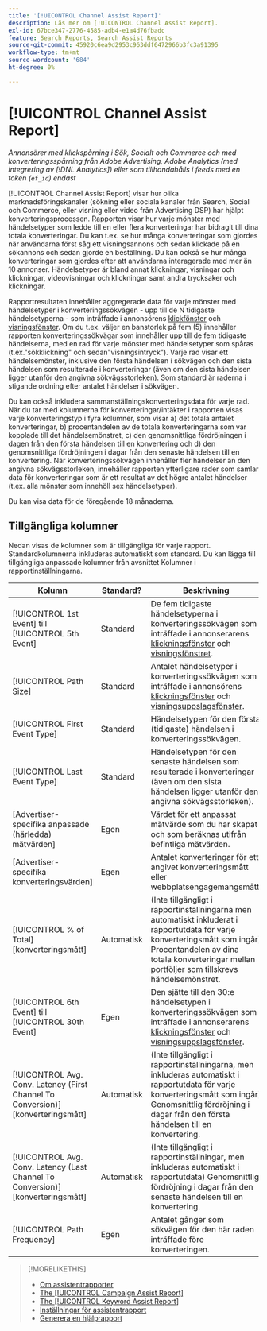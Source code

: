 ```yaml
---
title: '[!UICONTROL Channel Assist Report]'
description: Läs mer om [!UICONTROL Channel Assist Report].
exl-id: 67bce347-2776-4585-adb4-e1a4d76fbadc
feature: Search Reports, Search Assist Reports
source-git-commit: 45920c6ea9d2953c963ddf6472966b3fc3a91395
workflow-type: tm+mt
source-wordcount: '684'
ht-degree: 0%

---
```


# [!UICONTROL Channel Assist Report]

*Annonsörer med klickspårning i Sök, Socialt och Commerce och med konverteringsspårning från Adobe Advertising, Adobe Analytics (med integrering av [!DNL Analytics]) eller som tillhandahålls i feeds med en token (`ef_id`) endast*

[!UICONTROL Channel Assist Report] visar hur olika marknadsföringskanaler (sökning eller sociala kanaler från Search, Social och Commerce, eller visning eller video från Advertising DSP) har hjälpt konverteringsprocessen. Rapporten visar hur varje mönster med händelsetyper som ledde till en eller flera konverteringar har bidragit till dina totala konverteringar. Du kan t.ex. se hur många konverteringar som gjordes när användarna först såg ett visningsannons och sedan klickade på en sökannons och sedan gjorde en beställning. Du kan också se hur många konverteringar som gjordes efter att användarna interagerade med mer än 10 annonser. Händelsetyper är bland annat klickningar, visningar och klickningar, videovisningar och klickningar samt andra trycksaker och klickningar. <!-- [DSP metrics may show up as "Other Path Length (<length>)" or empty; we're supposed to fill in more values for DSP at some point.] -->

Rapportresultaten innehåller aggregerade data för varje mönster med händelsetyper i konverteringssökvägen - upp till de N tidigaste händelsetyperna - som inträffade i annonsörens [klickfönster](/help/search-social-commerce/glossary.md#c-d) och [visningsfönster](/help/search-social-commerce/glossary.md#i-j). Om du t.ex. väljer en banstorlek på fem (5) innehåller rapporten konverteringssökvägar som innehåller upp till de fem tidigaste händelserna, med en rad för varje mönster med händelsetyper som spåras (t.ex.&quot;sökklickning&quot; och sedan&quot;visningsintryck&quot;). Varje rad visar ett händelsemönster, inklusive den första händelsen i sökvägen och den sista händelsen som resulterade i konverteringar (även om den sista händelsen ligger utanför den angivna sökvägsstorleken). Som standard är raderna i stigande ordning efter antalet händelser i sökvägen.

Du kan också inkludera sammanställningskonverteringsdata för varje rad. När du tar med kolumnerna för konverteringar/intäkter i rapporten visas varje konverteringstyp i fyra kolumner, som visar a) det totala antalet konverteringar, b) procentandelen av de totala konverteringarna som var kopplade till det händelsemönstret, c) den genomsnittliga fördröjningen i dagen från den första händelsen till en konvertering och d) den genomsnittliga fördröjningen i dagar från den senaste händelsen till en konvertering. När konverteringssökvägen innehåller fler händelser än den angivna sökvägsstorleken, innehåller rapporten ytterligare rader som samlar data för konverteringar som är ett resultat av det högre antalet händelser (t.ex. alla mönster som innehöll sex händelsetyper).

Du kan visa data för de föregående 18 månaderna.

## Tillgängliga kolumner

Nedan visas de kolumner som är tillgängliga för varje rapport. Standardkolumnerna inkluderas automatiskt som standard. Du kan lägga till tillgängliga anpassade kolumner från avsnittet Kolumner i rapportinställningarna.

| Kolumn | Standard? | Beskrivning |
| ---- | ---- | ---- |
| [!UICONTROL 1st Event] till [!UICONTROL 5th Event] | Standard | De fem tidigaste händelsetyperna i konverteringssökvägen som inträffade i annonserarens [klickningsfönster](/help/search-social-commerce/glossary.md#c-d) och [visningsfönstret](/help/search-social-commerce/glossary.md#i-j). |
| [!UICONTROL Path Size] | Standard | Antalet händelsetyper i konverteringssökvägen som inträffade i annonsörens [klickningsfönster](/help/search-social-commerce/glossary.md#c-d) och [visningsuppslagsfönster](/help/search-social-commerce/glossary.md#i-j). |
| [!UICONTROL First Event Type] | Standard | Händelsetypen för den första (tidigaste) händelsen i konverteringssökvägen. |
| [!UICONTROL Last Event Type] | Standard | Händelsetypen för den senaste händelsen som resulterade i konverteringar (även om den sista händelsen ligger utanför den angivna sökvägsstorleken). |
| \[Advertiser-specifika anpassade (härledda) mätvärden\] | Egen | Värdet för ett anpassat mätvärde som du har skapat och som beräknas utifrån befintliga mätvärden. |
| \[Advertiser-specifika konverteringsvärden\] | Egen | Antalet konverteringar för ett angivet konverteringsmått eller webbplatsengagemangsmått. |
| [!UICONTROL % of Total] \[konverteringsmått\] | Automatisk | (Inte tillgängligt i rapportinställningarna men automatiskt inkluderat i rapportutdata för varje konverteringsmått som ingår) Procentandelen av dina totala konverteringar mellan portföljer som tillskrevs händelsemönstret. |
| [!UICONTROL 6th Event] till [!UICONTROL 30th Event] | Egen | Den sjätte till den 30:e händelsetypen i konverteringssökvägen som inträffade i annonserarens [klickningsfönster](/help/search-social-commerce/glossary.md#c-d) och [visningsuppslagsfönster](/help/search-social-commerce/glossary.md#i-j). |
| [!UICONTROL Avg. Conv. Latency (First Channel To Conversion)] \[konverteringsmått\] | Automatisk | (Inte tillgängligt i rapportinställningarna, men inkluderas automatiskt i rapportutdata för varje konverteringsmått som ingår) Genomsnittlig fördröjning i dagar från den första händelsen till en konvertering. |
| [!UICONTROL Avg. Conv. Latency (Last Channel To Conversion)] \[konverteringsmått\] | Automatisk | (Inte tillgängligt i rapportinställningar, men inkluderas automatiskt i rapportutdata) Genomsnittlig fördröjning i dagar från den senaste händelsen till en konvertering. |
| [!UICONTROL Path Frequency] | Egen | Antalet gånger som sökvägen för den här raden inträffade före konverteringen. |

>[!MORELIKETHIS]
>
>* [Om assistentrapporter](assist-report-about.md)
>* [The [!UICONTROL Campaign Assist Report]](campaign-assist-report.md)
>* [The [!UICONTROL Keyword Assist Report]](keyword-assist-report.md)
>* [Inställningar för assistentrapport](assist-report-settings.md)
>* [Generera en hjälprapport](assist-report-generate.md)
